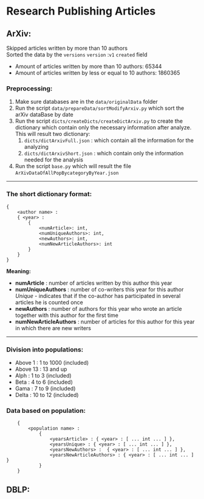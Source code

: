 # Research Publishing Articles

## ArXiv:

Skipped articles written by more than 10 authors<br>
Sorted the data by the `versions` `version` :`v1` `created` field
 
* Amount of articles written by more than 10 authors: 65344
* Amount of articles written by less or equal to 10 authors: 1860365

### Preprocessing:
1. Make sure databases are in the `data/originalData` folder
2. Run the script `data/prepareData/sortModifyArxiv.py` which sort the arXiv dataBase by date
3. Run the script `dicts/createDicts/createDictArxiv.py` to create the dictionary which contain only the necessary information after analyze.
<br> This will result two dictionary:
   1. `dicts/dictArxivFull.json` : which contain all the information for the analyzing
   2. `dicts/dictArxivShort.json` : which contain only the information needed for the analysis
4. Run the script `base.py` which will result the file `ArXivDataOfAllPopBycategoryByYear.json`

----------------------------
### The short dictionary format:
```
{
    <author name> :
    { <year> :
        {
            <numArticle>: int,
            <numUniqueAuthors>: int,
            <newAuthors>: int,
            <numNewArticleAuthors>: int
        }
    }
}
```
**Meaning:**
* **numArticle** : number of articles written by this author this year
* **numUniqueAuthors** : number of co-writers this year for this author
    <br>*Unique* - indicates that if the co-author has participated in several articles he is counted once
* **newAuthors** : number of authors for this year who wrote an article together with this author for the first time
* **numNewArticleAuthors** : number of articles for this author for this year in which there are new writers

----------------------------
### Division into populations:
* Above 1 : 1 to 1000 (included)
* Above 13 : 13 and up
* Alph : 1 to 3 (included)
* Beta : 4 to 6 (included)
* Gama : 7 to 9 (included)
* Delta : 10 to 12 (included)

### Data based on population:
```
    {
        <population name> :
            {
                <yearsArticle> : { <year> : [ ... int ... ] },
                <yearsUnique> : { <year> : [ ... int ... ] },
                <yearsNewAuthors> :  { <year> : [ ... int ... ] },
                <yearsNewArticleAuthors> : { <year> : [ ... int ... ] }
            }
    }
```


## DBLP:


